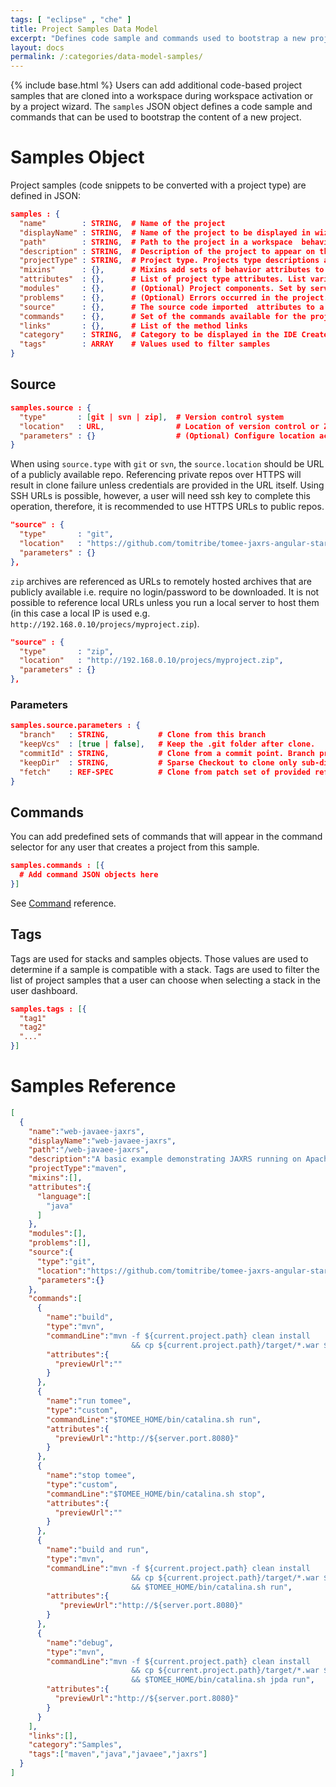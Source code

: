 ```yaml
---
tags: [ "eclipse" , "che" ]
title: Project Samples Data Model
excerpt: "Defines code sample and commands used to bootstrap a new project in a workspace."
layout: docs
permalink: /:categories/data-model-samples/
---
```

{% include base.html %}
Users can add additional code-based project samples that are cloned into a workspace during workspace activation or by a project wizard. The `samples` JSON object defines a code sample and commands that can be used to bootstrap the content of a new project.

# Samples Object
Project samples (code snippets to be converted with a project type) are defined in JSON:
```json  
samples : {
  "name"        : STRING,  # Name of the project
  "displayName" : STRING,  # Name of the project to be displayed in wizard
  "path"        : STRING,  # Path to the project in a workspace  behaviors
  "description" : STRING,  # Description of the project to appear on the dashboard
  "projectType" : STRING,  # Project type. Projects type descriptions are in the Factory docs
  "mixins"      : {},      # Mixins add sets of behavior attributes to a project.
  "attributes"  : {},      # List of project type attributes. List varies by type selected
  "modules"     : {},      # (Optional) Project components. Set by server
  "problems"    : {},      # (Optional) Errors occurred in the project. Set by server
  "source"      : {},      # The source code imported  attributes to a project
  "commands"    : {},      # Set of the commands available for the project.
  "links"       : {},      # List of the method links
  "category"    : STRING,  # Category to be displayed in the IDE Create Project wizard
  "tags"        : ARRAY    # Values used to filter samples
}

```
## Source
```json  
samples.source : {                    
  "type"       : [git | svn | zip],  # Version control system
  "location"   : URL,                # Location of version control or ZIP archive
  "parameters" : {}                  # (Optional) Configure location access - varies by type
}
```
When using `source.type` with `git` or `svn`, the `source.location` should be URL of a publicly available repo. Referencing private repos over HTTPS will result in clone failure unless credentials are provided in the URL itself. Using SSH URLs is possible, however, a user will need ssh key to complete this operation, therefore, it is recommended to use HTTPS URLs to public repos.
```json  
"source" : {                        
  "type"       : "git",                 
  "location"   : "https://github.com/tomitribe/tomee-jaxrs-angular-starter-project.git",
  "parameters" : {}                 
},
```

`zip` archives are referenced as URLs to remotely hosted archives that are publicly available i.e. require no login/password to be downloaded. It is not possible to reference local URLs unless you run a local server to host them (in this case a local IP is used e.g. `http://192.168.0.10/projecs/myproject.zip`).  

```json  
"source" : {                        
  "type"       : "zip",                  
  "location"   : "http://192.168.0.10/projecs/myproject.zip",
  "parameters" : {}
},
```

### Parameters
```json  
samples.source.parameters : {      
  "branch"   : STRING,           # Clone from this branch
  "keepVcs"  : [true | false],   # Keep the .git folder after clone.
  "commitId" : STRING,           # Clone from a commit point. Branch precedes this property
  "keepDir"  : STRING,           # Sparse Checkout to clone only sub-directory of repository
  "fetch"    : REF-SPEC          # Clone from patch set of provided ref-spec
}
```

## Commands
You can add predefined sets of commands that will appear in the command selector for any user that creates a project from this sample.
```json  
samples.commands : [{  
  # Add command JSON objects here
}]
```
See [Command]() reference.


## Tags
Tags are used for stacks and samples objects. Those values are used to determine if a sample is compatible with a stack. Tags are used to filter the list of project samples that a user can choose when selecting a stack in the user dashboard.
```json  
samples.tags : [{        
  "tag1"                             
  "tag2"  
  "..."
}]
```
# Samples Reference
```json  
[  
  {  
    "name":"web-javaee-jaxrs",        
    "displayName":"web-javaee-jaxrs",
    "path":"/web-javaee-jaxrs",       
    "description":"A basic example demonstrating JAXRS running on Apache TomEE",
    "projectType":"maven",         
    "mixins":[],                      
    "attributes":{                    
      "language":[
        "java"
      ]
    },
    "modules":[],                     
    "problems":[],                   
    "source":{                        
      "type":"git",                  
      "location":"https://github.com/tomitribe/tomee-jaxrs-angular-starter-project.git",                         
      "parameters":{}                 
    },
    "commands":[                      
      {  
        "name":"build",               
        "type":"mvn",                 
        "commandLine":"mvn -f ${current.project.path} clean install 
                           && cp ${current.project.path}/target/*.war $TOMEE_HOME/webapps/ROOT.war",   
        "attributes":{                
          "previewUrl":""             
        }
      },
      {  
        "name":"run tomee",       
        "type":"custom",        
        "commandLine":"$TOMEE_HOME/bin/catalina.sh run",
        "attributes":{  
          "previewUrl":"http://${server.port.8080}"
        }
      },
      {  
        "name":"stop tomee",       
        "type":"custom",      
        "commandLine":"$TOMEE_HOME/bin/catalina.sh stop",
        "attributes":{  
          "previewUrl":""
        }
      },
      {  
        "name":"build and run",
        "type":"mvn",
        "commandLine":"mvn -f ${current.project.path} clean install 
                           && cp ${current.project.path}/target/*.war $TOMEE_HOME/webapps/ROOT.war 
                           && $TOMEE_HOME/bin/catalina.sh run",
        "attributes":{  
           "previewUrl":"http://${server.port.8080}"
        }
      },
      {  
        "name":"debug",        
        "type":"mvn",        
        "commandLine":"mvn -f ${current.project.path} clean install 
                           && cp ${current.project.path}/target/*.war $TOMEE_HOME/webapps/ROOT.war 
                           && $TOMEE_HOME/bin/catalina.sh jpda run",        
        "attributes":{  
          "previewUrl":"http://${server.port.8080}"
        }
      }
    ],
    "links":[],
    "category":"Samples",
    "tags":["maven","java","javaee","jaxrs"]
  }
]
```